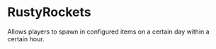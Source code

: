 # RustyRockets
 Allows players to spawn in configured items on a certain day within a certain hour.

